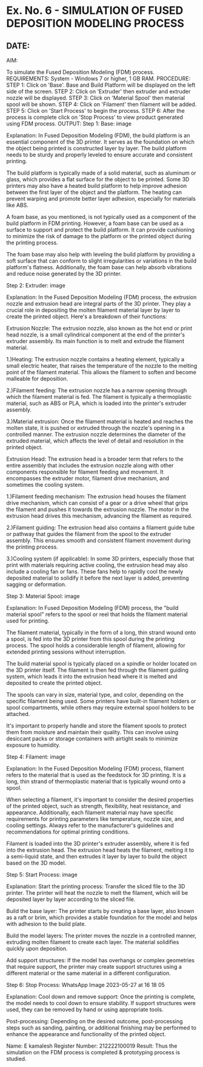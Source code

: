 # Ex. No. 6 - SIMULATION OF FUSED DEPOSITION MODELING PROCESS

## DATE: 
AIM:

To simulate the Fused Deposition Modeling (FDM) process.
REQUIREMENTS:
System - Windows 7 or higher, 1 GB RAM.
PROCEDURE:
STEP 1: Click on 'Base'. Base and Build Platform will be displayed on the left side of the screen.
STEP 2: Click on 'Extruder' then extruder and extruder nozzle will be displayed.
STEP 3: Click on 'Material Spool' then material spool will be shown.
STEP 4: Click on 'Filament' then filament will be added.
STEP 5: Click on 'Start Process' to begin the process.
STEP 6: After the process is complete click on 'Stop Process' to view product generated using FDM process.
OUTPUT:
Step 1:
Base:
image

Explanation:
In Fused Deposition Modeling (FDM), the build platform is an essential component of the 3D printer. It serves as the foundation on which the object being printed is constructed layer by layer. The build platform needs to be sturdy and properly leveled to ensure accurate and consistent printing.

The build platform is typically made of a solid material, such as aluminum or glass, which provides a flat surface for the object to be printed. Some 3D printers may also have a heated build platform to help improve adhesion between the first layer of the object and the platform. The heating can prevent warping and promote better layer adhesion, especially for materials like ABS.

A foam base, as you mentioned, is not typically used as a component of the build platform in FDM printing. However, a foam base can be used as a surface to support and protect the build platform. It can provide cushioning to minimize the risk of damage to the platform or the printed object during the printing process.

The foam base may also help with leveling the build platform by providing a soft surface that can conform to slight irregularities or variations in the build platform's flatness. Additionally, the foam base can help absorb vibrations and reduce noise generated by the 3D printer.

Step 2:
Extruder:
image

Explanation:
In the Fused Deposition Modeling (FDM) process, the extrusion nozzle and extrusion head are integral parts of the 3D printer. They play a crucial role in depositing the molten filament material layer by layer to create the printed object. Here's a breakdown of their functions:

Extrusion Nozzle:
The extrusion nozzle, also known as the hot end or print head nozzle, is a small cylindrical component at the end of the printer's extruder assembly. Its main function is to melt and extrude the filament material.

1.)Heating:
The extrusion nozzle contains a heating element, typically a small electric heater, that raises the temperature of the nozzle to the melting point of the filament material. This allows the filament to soften and become malleable for deposition.

2.)Filament feeding:
The extrusion nozzle has a narrow opening through which the filament material is fed. The filament is typically a thermoplastic material, such as ABS or PLA, which is loaded into the printer's extruder assembly.

3.)Material extrusion:
Once the filament material is heated and reaches the molten state, it is pushed or extruded through the nozzle's opening in a controlled manner. The extrusion nozzle determines the diameter of the extruded material, which affects the level of detail and resolution in the printed object.

Extrusion Head:
The extrusion head is a broader term that refers to the entire assembly that includes the extrusion nozzle along with other components responsible for filament feeding and movement. It encompasses the extruder motor, filament drive mechanism, and sometimes the cooling system.

1.)Filament feeding mechanism:
The extrusion head houses the filament drive mechanism, which can consist of a gear or a drive wheel that grips the filament and pushes it towards the extrusion nozzle. The motor in the extrusion head drives this mechanism, advancing the filament as required.

2.)Filament guiding:
The extrusion head also contains a filament guide tube or pathway that guides the filament from the spool to the extruder assembly. This ensures smooth and consistent filament movement during the printing process.

3.)Cooling system (if applicable):
In some 3D printers, especially those that print with materials requiring active cooling, the extrusion head may also include a cooling fan or fans. These fans help to rapidly cool the newly deposited material to solidify it before the next layer is added, preventing sagging or deformation.

Step 3:
Material Spool:
image

Explanation:
In Fused Deposition Modeling (FDM) process, the "build material spool" refers to the spool or reel that holds the filament material used for printing.

The filament material, typically in the form of a long, thin strand wound onto a spool, is fed into the 3D printer from this spool during the printing process. The spool holds a considerable length of filament, allowing for extended printing sessions without interruption.

The build material spool is typically placed on a spindle or holder located on the 3D printer itself. The filament is then fed through the filament guiding system, which leads it into the extrusion head where it is melted and deposited to create the printed object.

The spools can vary in size, material type, and color, depending on the specific filament being used. Some printers have built-in filament holders or spool compartments, while others may require external spool holders to be attached.

It's important to properly handle and store the filament spools to protect them from moisture and maintain their quality. This can involve using desiccant packs or storage containers with airtight seals to minimize exposure to humidity.

Step 4:
Filament:
image

Explanation:
In the Fused Deposition Modeling (FDM) process, filament refers to the material that is used as the feedstock for 3D printing. It is a long, thin strand of thermoplastic material that is typically wound onto a spool.

When selecting a filament, it's important to consider the desired properties of the printed object, such as strength, flexibility, heat resistance, and appearance. Additionally, each filament material may have specific requirements for printing parameters like temperature, nozzle size, and cooling settings. Always refer to the manufacturer's guidelines and recommendations for optimal printing conditions.

Filament is loaded into the 3D printer's extruder assembly, where it is fed into the extrusion head. The extrusion head heats the filament, melting it to a semi-liquid state, and then extrudes it layer by layer to build the object based on the 3D model.

Step 5:
Start Process:
image

Explanation:
Start the printing process:
Transfer the sliced file to the 3D printer. The printer will heat the nozzle to melt the filament, which will be deposited layer by layer according to the sliced file.

Build the base layer:
The printer starts by creating a base layer, also known as a raft or brim, which provides a stable foundation for the model and helps with adhesion to the build plate.

Build the model layers:
The printer moves the nozzle in a controlled manner, extruding molten filament to create each layer. The material solidifies quickly upon deposition.

Add support structures:
If the model has overhangs or complex geometries that require support, the printer may create support structures using a different material or the same material in a different configuration.

Step 6:
Stop Process:
WhatsApp Image 2023-05-27 at 16 18 05

Explanation:
Cool down and remove support:
Once the printing is complete, the model needs to cool down to ensure stability. If support structures were used, they can be removed by hand or using appropriate tools.

Post-processing:
Depending on the desired outcome, post-processing steps such as sanding, painting, or additional finishing may be performed to enhance the appearance and functionality of the printed object.

Name: E kamalesh
Register Number: 212222100019
Result:
Thus the simulation on the FDM process is completed & prototyping process is studied.
